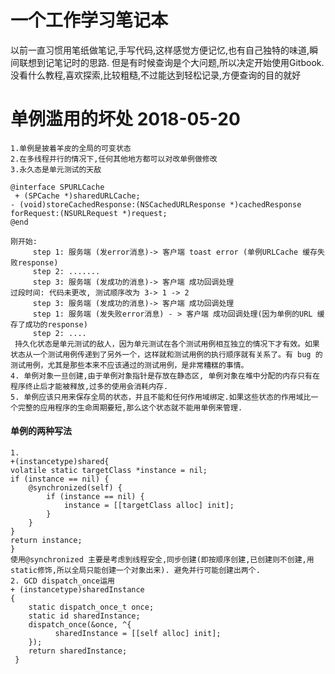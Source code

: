 # 一个工作学习笔记本
   以前一直习惯用笔纸做笔记,手写代码,这样感觉方便记忆,也有自己独特的味道,瞬间联想到记笔记时的思路.
   但是有时候查询是个大问题,所以决定开始使用Gitbook. 没看什么教程,喜欢探索,比较粗糙,不过能达到轻松记录,方便查询的目的就好
# 单例滥用的坏处 2018-05-20 
    1.单例是披着羊皮的全局的可变状态
    2.在多线程并行的情况下,任何其他地方都可以对改单例做修改
    3.永久态是单元测试的天敌
    
    @interface SPURLCache
     + (SPCache *)sharedURLCache;
    - (void)storeCachedResponse:(NSCachedURLResponse *)cachedResponse forRequest:(NSURLRequest *)request;
    @end 
    
    刚开始:
         step 1: 服务端 (发error消息)-> 客户端 toast error (单例URLCache 缓存失败response)
         step 2: .......
         step 3: 服务端 (发成功的消息)-> 客户端 成功回调处理
    过段时间: 代码未更改, 测试顺序改为 3-> 1 -> 2
         step 3: 服务端 (发成功的消息)-> 客户端 成功回调处理
         step 1: 服务端 (发失败error消息) - > 客户端 成功回调处理(因为单例的URL 缓存了成功的response)
         step 2: ....
     持久化状态是单元测试的敌人，因为单元测试在各个测试用例相互独立的情况下才有效。如果状态从一个测试用例传递到了另外一个，这样就和测试用例的执行顺序就有关系了。有 bug 的测试用例，尤其是那些本来不应该通过的测试用例，是非常糟糕的事情。
    4. 单例对象一旦创建,由于单例对象指针是存放在静态区, 单例对象在堆中分配的内存只有在程序终止后才能被释放,过多的使用会消耗内存. 
    5. 单例应该只用来保存全局的状态，并且不能和任何作用域绑定.如果这些状态的作用域比一个完整的应用程序的生命周期要短,那么这个状态就不能用单例来管理.
#### 单例的两种写法
    1.
    +(instancetype)shared{
    volatile static targetClass *instance = nil;
    if (instance == nil) {
        @synchronized(self) {
            if (instance == nil) {
                instance = [[targetClass alloc] init];
            }
        }
    }
    return instance;
    }
    使用@synchronized 主要是考虑到线程安全,同步创建(即按顺序创建,已创建则不创建,用static修饰,所以全局只能创建一个对象出来). 避免并行可能创建出两个.
    2. GCD dispatch_once运用
    + (instancetype)sharedInstance
    {
        static dispatch_once_t once;
        static id sharedInstance;
        dispatch_once(&once, ^{
              sharedInstance = [[self alloc] init];
        });
        return sharedInstance;
     }
     


    

